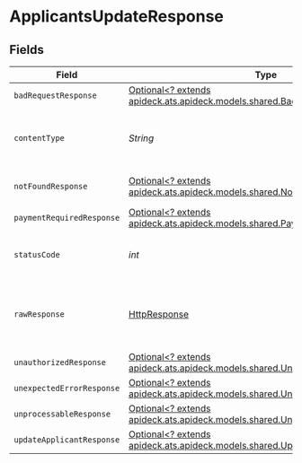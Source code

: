 # ApplicantsUpdateResponse


## Fields

| Field                                                                                                                           | Type                                                                                                                            | Required                                                                                                                        | Description                                                                                                                     |
| ------------------------------------------------------------------------------------------------------------------------------- | ------------------------------------------------------------------------------------------------------------------------------- | ------------------------------------------------------------------------------------------------------------------------------- | ------------------------------------------------------------------------------------------------------------------------------- |
| `badRequestResponse`                                                                                                            | [Optional<? extends apideck.ats.apideck.models.shared.BadRequestResponse>](../../models/shared/BadRequestResponse.md)           | :heavy_minus_sign:                                                                                                              | Bad Request                                                                                                                     |
| `contentType`                                                                                                                   | *String*                                                                                                                        | :heavy_check_mark:                                                                                                              | HTTP response content type for this operation                                                                                   |
| `notFoundResponse`                                                                                                              | [Optional<? extends apideck.ats.apideck.models.shared.NotFoundResponse>](../../models/shared/NotFoundResponse.md)               | :heavy_minus_sign:                                                                                                              | The specified resource was not found                                                                                            |
| `paymentRequiredResponse`                                                                                                       | [Optional<? extends apideck.ats.apideck.models.shared.PaymentRequiredResponse>](../../models/shared/PaymentRequiredResponse.md) | :heavy_minus_sign:                                                                                                              | Payment Required                                                                                                                |
| `statusCode`                                                                                                                    | *int*                                                                                                                           | :heavy_check_mark:                                                                                                              | HTTP response status code for this operation                                                                                    |
| `rawResponse`                                                                                                                   | [HttpResponse<InputStream>](https://docs.oracle.com/en/java/javase/11/docs/api/java.net.http/java/net/http/HttpResponse.html)   | :heavy_check_mark:                                                                                                              | Raw HTTP response; suitable for custom response parsing                                                                         |
| `unauthorizedResponse`                                                                                                          | [Optional<? extends apideck.ats.apideck.models.shared.UnauthorizedResponse>](../../models/shared/UnauthorizedResponse.md)       | :heavy_minus_sign:                                                                                                              | Unauthorized                                                                                                                    |
| `unexpectedErrorResponse`                                                                                                       | [Optional<? extends apideck.ats.apideck.models.shared.UnexpectedErrorResponse>](../../models/shared/UnexpectedErrorResponse.md) | :heavy_minus_sign:                                                                                                              | Unexpected error                                                                                                                |
| `unprocessableResponse`                                                                                                         | [Optional<? extends apideck.ats.apideck.models.shared.UnprocessableResponse>](../../models/shared/UnprocessableResponse.md)     | :heavy_minus_sign:                                                                                                              | Unprocessable                                                                                                                   |
| `updateApplicantResponse`                                                                                                       | [Optional<? extends apideck.ats.apideck.models.shared.UpdateApplicantResponse>](../../models/shared/UpdateApplicantResponse.md) | :heavy_minus_sign:                                                                                                              | Applicants                                                                                                                      |